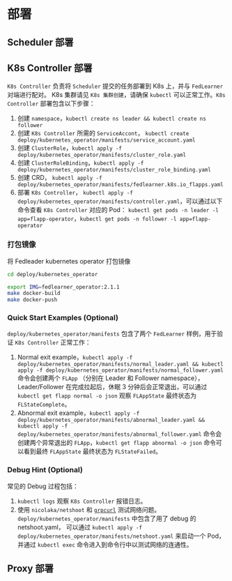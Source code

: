 # 部署

## Scheduler 部署

## K8s Controller 部署

`K8s Controller` 负责将 `Scheduler` 提交的任务部署到 K8s 上，并与 `FedLearner` 对端进行配对。
K8s 集群请见 `K8s 集群创建`，请确保 `kubectl` 可以正常工作。`K8s Controller` 部署包含以下步骤：
1. 创建 `namespace`，`kubectl create ns leader && kubectl create ns follower`
2. 创建 `K8s Controller` 所需的 `ServiceAccont`， `kubectl create deploy/kubernetes_operator/manifests/service_account.yaml`
3. 创建 `ClusterRole`，`kubectl apply -f deploy/kubernetes_operator/manifests/cluster_role.yaml`
4. 创建 `ClusterRoleBinding`，`kubectl apply -f deploy/kubernetes_operator/manifests/cluster_role_binding.yaml`
5. 创建 CRD， `kubectl apply -f deploy/kubernetes_operator/manifests/fedlearner.k8s.io_flapps.yaml`
6. 部署 `K8s Controller`， `kubectl apply -f deploy/kubernetes_operator/manifests/controller.yaml`，可以通过以下命令查看 `K8s Controller` 对应的 Pod：
`kubectl get pods -n leader -l app=flapp-operator`，`kubectl get pods -n follower -l app=flapp-operator`

### 打包镜像
将 Fedleader kubernetes operator 打包镜像
```bash
cd deploy/kubernetes_operator

export IMG=fedlearner_operator:2.1.1
make docker-build
make docker-push
```

### Quick Start Examples (Optional)

`deploy/kubernetes_operator/manifests` 包含了两个 `FedLearner` 样例，用于验证 `K8s Controller` 正常工作：
1. Normal exit example，`kubectl apply -f deploy/kubernetes_operator/manifests/normal_leader.yaml && kubectl apply -f deploy/kubernetes_operator/manifests/normal_follower.yaml`
命令会创建两个 `FLApp` （分别在 Leader 和 Follower namespace），Leader/Follower 在完成拉起后，休眠 3 分钟后会正常退出，可以通过 `kubectl get flapp normal -o json` 观察 `FLAppState` 最终状态为 `FLStateComplete`。
2. Abnormal exit example，`kubectl apply -f deploy/kubernetes_operator/manifests/abnormal_leader.yaml && kubectl apply -f deploy/kubernetes_operator/manifests/abnormal_follower.yaml`
命令会创建两个异常退出的 `FLApp`，`kubectl get flapp abnormal -o json` 命令可以看到最终 `FLAppState` 最终状态为 `FLStateFailed`。

### Debug Hint (Optional)

常见的 Debug 过程包括：
1. `kubectl logs` 观察 `K8s Controller` 报错日志。
2. 使用 `nicolaka/netshoot` 和 [`grpcurl`](https://github.com/fullstorydev/grpcurl) 测试网络问题。`deploy/kubernetes_operator/manifests` 中包含了用了 debug 的 netshoot.yaml，
可以通过 `kubectl apply -f deploy/kubernetes_operator/manifests/netshoot.yaml` 来启动一个 Pod，并通过 `kubectl exec` 命令进入到命令行中以测试网络的连通性。

## Proxy 部署